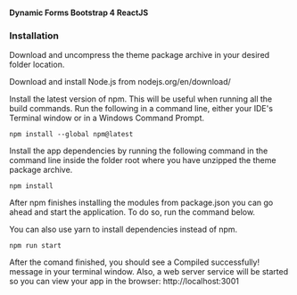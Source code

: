 #### Dynamic Forms Bootstrap 4 ReactJS

### Installation

Download and uncompress the theme package archive in your desired folder location.

Download and install Node.js from nodejs.org/en/download/

Install the latest version of npm. This will be useful when running all the build commands. Run the following in a command line, either your IDE's Terminal window or in a Windows Command Prompt.

    npm install --global npm@latest

Install the app dependencies by running the following command in the command line inside the folder root where you have unzipped the theme package archive.

    npm install

After npm finishes installing the modules from package.json you can go ahead and start the application. To do so, run the command below.

You can also use yarn to install dependencies instead of npm.

    npm run start

After the comand finished, you should see a Compiled successfully! message in your terminal window. Also, a web server service will be started so you can view your app in the browser: http://localhost:3001

